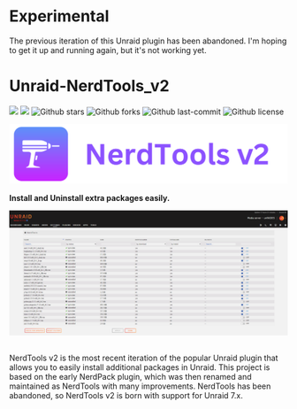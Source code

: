 # Experimental

The previous iteration of this Unraid plugin has been abandoned. I'm hoping to get it up and running again, but it's not working yet.

# Unraid-NerdTools_v2
[![](https://badgen.net/badge/icon/github?icon=github&label)](https://github.com/UnRAIDES)
[![](https://badgen.net/badge/icon/docker?icon=docker&label)](https://hub.docker.com/r/unraides)
![Github stars](https://badgen.net/github/stars/UnRAIDES/unRAID-NerdTools?icon=github&label=stars)
![Github forks](https://badgen.net/github/forks/UnRAIDES/unRAID-NerdTools?icon=github&label=forks)
![Github last-commit](https://img.shields.io/github/last-commit/UnRAIDES/unRAID-NerdTools)
![Github license](https://badgen.net/github/license/UnRAIDES/unRAID-NerdTools)

![](images/banner.png)



**Install and Uninstall extra packages easily.**


![](images/unraid_screenshot.png)


##

NerdTools v2 is the most recent iteration of the popular Unraid plugin that allows you to easily install additional packages in Unraid. This project is based on the early NerdPack plugin, which was then renamed and maintained as NerdTools with many improvements. NerdTools has been abandoned, so NerdTools v2 is born with support for Unraid 7.x.
